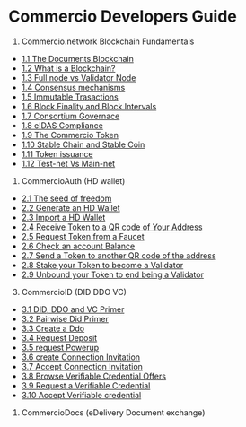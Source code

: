 # Commercio Developers Guide

1. Commercio.network Blockchain Fundamentals

* [1.1 The Documents Blockchain](docs/1-fundamentals/1.1-chapter.md)
* [1.2 What is a Blockchain?](docs/1-fundamentals/1.2-chapter.md)
* [1.3 Full node vs Validator Node](docs/1-fundamentals/1.3-chapter.md)
* [1.4 Consensus mechanisms](docs/1-fundamentals/1.4-chapter.md)
* [1.5 Immutable Trasactions](docs/1-fundamentals/1.5-chapter.md)
* [1.6 Block Finality and Block Intervals](docs/1-fundamentals/1.6-chapter.md)
* [1.7 Consortium Governace](docs/1-fundamentals/1.7-chapter.md)
* [1.8 eIDAS Compliance](docs/1-fundamentals/1.8-chapter.md)
* [1.9 The Commercio Token](docs/1-fundamentals/1.9-chapter.md)
* [1.10 Stable Chain and Stable Coin](docs/1-fundamentals/1.10-chapter.md)
* [1.11 Token issuance](docs/1-fundamentals/1.11-chapter.md)
* [1.12 Test-net Vs Main-net](docs/1-fundamentals/1.12-chapter.md)


1. CommercioAuth (HD wallet)

* [2.1 The seed of freedom](docs/2-commercio-auth/2.1-chapter.md)
* [2.2 Generate an HD Wallet](docs/2-commercio-auth/2.2-chapter.md)
* [2.3 Import a HD Wallet](docs/2-commercio-auth/2.3-chapter.md)
* [2.4 Receive Token to a QR code of Your Address](docs/2-commercio-auth/2.4-chapter.md)
* [2.5 Request Token from a Faucet](docs/2-commercio-auth/2.5-chapter.md)
* [2.6 Check an account Balance](docs/2-commercio-auth/2.6-chapter.md)
* [2.7 Send a Token to another QR code of the address](docs/2-commercio-auth/2.7-chapter.md)
* [2.8 Stake your Token to become a Validator](docs/2-commercio-auth/2.8-chapter.md)
* [2.9 Unbound your Token to end being a Validator](docs/2-commercio-auth/2.9-chapter.md)

3. CommercioID (DID DDO VC)
   
* [3.1 DID, DDO and VC Primer](docs/3-commercio-id/3.1-chapter.md)
* [3.2 Pairwise Did Primer](docs/3-commercio-id/3.2-chapter.md)
* [3.3 Create a Ddo](docs/3-commercio-id/3.3-chapter.md)
* [3.4 Request Deposit](docs/3-commercio-id/3.4-chapter.md)
* [3.5 request Powerup](docs/3-commercio-id/3.5-chapter.md)
* [3.6 create Connection Invitation](docs/3-commercio-id/4.6-chapter.md)
* [3.7 Accept Connection Invitation](docs/3-commercio-id/3.7-chapter.md)
* [3.8 Browse Verifiable Credential Offers](docs/3-commercio-id/3.8-chapter.md)
* [3.9 Request a Verifiable Credential](docs/3-commercio-id/3.9-chapter.md)
* [3.10 Accept Verifiable credential ](docs/3-commercio-id/3.10-chapter.md)

1. CommercioDocs (eDelivery Document exchange)


